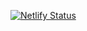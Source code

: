 [![Netlify Status](https://api.netlify.com/api/v1/badges/f1e77f68-9ec2-4e57-ace9-4d62b0a96d0b/deploy-status)](https://app.netlify.com/sites/bucolic-cascaron-e8618a/deploys)
